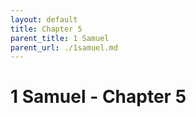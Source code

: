 ```yaml
---
layout: default
title: Chapter 5
parent_title: 1 Samuel
parent_url: ./1samuel.md
---
```


# 1 Samuel - Chapter 5
